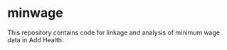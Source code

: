 # minwage
This repository contains code for linkage and analysis of minimum wage data in Add Health.
